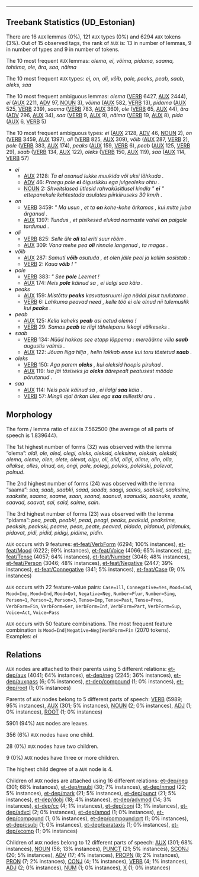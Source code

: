 

--------------------------------------------------------------------------------

## Treebank Statistics (UD_Estonian)

There are 16 `AUX` lemmas (0%), 121 `AUX` types (0%) and 6294 `AUX` tokens (3%).
Out of 15 observed tags, the rank of `AUX` is: 13 in number of lemmas, 9 in number of types and 9 in number of tokens.

The 10 most frequent `AUX` lemmas: <em>olema, ei, võima, pidama, saama, tohtima, ole, ära, saa, näima</em>

The 10 most frequent `AUX` types:  <em>ei, on, oli, võib, pole, peaks, peab, saab, oleks, saa</em>

The 10 most frequent ambiguous lemmas: <em>olema</em> ([VERB]() 6427, [AUX]() 2444), <em>ei</em> ([AUX]() 2211, [ADV]() 97, [NOUN]() 3), <em>võima</em> ([AUX]() 582, [VERB]() 13), <em>pidama</em> ([AUX]() 525, [VERB]() 239), <em>saama</em> ([VERB]() 783, [AUX]() 360), <em>ole</em> ([VERB]() 65, [AUX]() 44), <em>ära</em> ([ADV]() 296, [AUX]() 34), <em>saa</em> ([VERB]() 9, [AUX]() 9), <em>näima</em> ([VERB]() 19, [AUX]() 8), <em>pida</em> ([AUX]() 6, [VERB]() 5)

The 10 most frequent ambiguous types:  <em>ei</em> ([AUX]() 2128, [ADV]() 46, [NOUN]() 2), <em>on</em> ([VERB]() 3459, [AUX]() 1397), <em>oli</em> ([VERB]() 825, [AUX]() 309), <em>võib</em> ([AUX]() 287, [VERB]() 2), <em>pole</em> ([VERB]() 383, [AUX]() 174), <em>peaks</em> ([AUX]() 159, [VERB]() 6), <em>peab</em> ([AUX]() 125, [VERB]() 29), <em>saab</em> ([VERB]() 134, [AUX]() 122), <em>oleks</em> ([VERB]() 150, [AUX]() 119), <em>saa</em> ([AUX]() 114, [VERB]() 57)


* <em>ei</em>
  * [AUX]() 2128: <em>Ta <b>ei</b> osanud lukke muukida või uksi lõhkuda .</em>
  * [ADV]() 46: <em>Praegu pole <b>ei</b> õiguslikku ega julgeoleku ohtu .</em>
  * [NOUN]() 2: <em>Shveitslased ütlesid rahvaküsitlusel kindla " <b>ei</b> " ettepanekule kehtestada asulates piirkiiruseks 30 km/h .</em>
* <em>on</em>
  * [VERB]() 3459: <em>" Ma usun , et ta <b>on</b> kohe-kohe ärkamas , kui mitte juba ärganud .</em>
  * [AUX]() 1397: <em>Tundus , et pisikesed elukad narmaste vahel <b>on</b> paigale tardunud .</em>
* <em>oli</em>
  * [VERB]() 825: <em>Selle üle <b>oli</b> tal eriti suur rõõm .</em>
  * [AUX]() 309: <em>Vana mehe pea <b>oli</b> rinnale langenud , ta magas .</em>
* <em>võib</em>
  * [AUX]() 287: <em>Samuti <b>võib</b> osutuda , et olen jälle peol ja kallim sosistab :</em>
  * [VERB]() 2: <em>Kaua <b>võib</b> ! "</em>
* <em>pole</em>
  * [VERB]() 383: <em>" See <b>pole</b> Leemet !</em>
  * [AUX]() 174: <em>Neis <b>pole</b> käinud sa , ei iialgi saa käia .</em>
* <em>peaks</em>
  * [AUX]() 159: <em>Mistõttu <b>peaks</b> kasvatusruumi iga nädal pisut tuulutama .</em>
  * [VERB]() 6: <em>Lahkuma peavad need , kelle töö ei ole olnud nii tulemuslik kui <b>peaks</b> .</em>
* <em>peab</em>
  * [AUX]() 125: <em>Kella kaheks <b>peab</b> asi aetud olema !</em>
  * [VERB]() 29: <em>Samas <b>peab</b> ta riigi tähelepanu ikkagi väikeseks .</em>
* <em>saab</em>
  * [VERB]() 134: <em>Nüüd hakkas see etapp lõppema : mereäärne villa <b>saab</b> augustis valmis .</em>
  * [AUX]() 122: <em>Jõuan liiga hilja , helin lakkab enne kui toru tõstetud <b>saab</b> .</em>
* <em>oleks</em>
  * [VERB]() 150: <em>Aga parem <b>oleks</b> , kui oleksid hoopis pirukad .</em>
  * [AUX]() 119: <em>Isa jäi tõsiseks ja <b>oleks</b> äärepealt peatusest mööda põrutanud .</em>
* <em>saa</em>
  * [AUX]() 114: <em>Neis pole käinud sa , ei iialgi <b>saa</b> käia .</em>
  * [VERB]() 57: <em>Mingil ajal ärkan üles ega <b>saa</b> millestki aru .</em>

## Morphology

The form / lemma ratio of `AUX` is 7.562500 (the average of all parts of speech is 1.839644).

The 1st highest number of forms (32) was observed with the lemma “olema”: <em>oldi, ole, oled, olegi, oleks, oleksid, oleksime, oleksin, olekski, olema, oleme, olen, olete, olevat, olgu, oli, olid, oligi, olime, olin, olla, ollakse, olles, olnud, on, ongi, pole, polegi, poleks, polekski, polevat, polnud</em>.

The 2nd highest number of forms (24) was observed with the lemma “saama”: <em>saa, saab, saabki, saad, saada, saagi, saaks, saaksid, saaksime, saaksite, saama, saame, saan, saand, saanud, saanudki, saanuks, saate, saavad, saavat, sai, said, saime, sain</em>.

The 3rd highest number of forms (23) was observed with the lemma “pidama”: <em>pea, peab, peabki, pead, peagi, peaks, peaksid, peaksime, peaksin, peakski, peame, pean, peate, peavad, pidada, pidanud, pidanuks, pidavat, pidi, pidid, pidigi, pidime, pidin</em>.

`AUX` occurs with 9 features: [et-feat/VerbForm]() (6294; 100% instances), [et-feat/Mood]() (6222; 99% instances), [et-feat/Voice]() (4066; 65% instances), [et-feat/Tense]() (4057; 64% instances), [et-feat/Number]() (3046; 48% instances), [et-feat/Person]() (3046; 48% instances), [et-feat/Negative]() (2447; 39% instances), [et-feat/Connegative]() (341; 5% instances), [et-feat/Case]() (9; 0% instances)

`AUX` occurs with 22 feature-value pairs: `Case=Ill`, `Connegative=Yes`, `Mood=Cnd`, `Mood=Imp`, `Mood=Ind`, `Mood=Qot`, `Negative=Neg`, `Number=Plur`, `Number=Sing`, `Person=1`, `Person=2`, `Person=3`, `Tense=Imp`, `Tense=Past`, `Tense=Pres`, `VerbForm=Fin`, `VerbForm=Ger`, `VerbForm=Inf`, `VerbForm=Part`, `VerbForm=Sup`, `Voice=Act`, `Voice=Pass`

`AUX` occurs with 50 feature combinations.
The most frequent feature combination is `Mood=Ind|Negative=Neg|VerbForm=Fin` (2070 tokens).
Examples: <em>ei</em>


## Relations

`AUX` nodes are attached to their parents using 5 different relations: [et-dep/aux]() (4041; 64% instances), [et-dep/neg]() (2245; 36% instances), [et-dep/auxpass]() (6; 0% instances), [et-dep/compound]() (1; 0% instances), [et-dep/root]() (1; 0% instances)

Parents of `AUX` nodes belong to 5 different parts of speech: [VERB]() (5989; 95% instances), [AUX]() (301; 5% instances), [NOUN]() (2; 0% instances), [ADJ]() (1; 0% instances), [ROOT]() (1; 0% instances)

5901 (94%) `AUX` nodes are leaves.

356 (6%) `AUX` nodes have one child.

28 (0%) `AUX` nodes have two children.

9 (0%) `AUX` nodes have three or more children.

The highest child degree of a `AUX` node is 4.

Children of `AUX` nodes are attached using 16 different relations: [et-dep/neg]() (301; 68% instances), [et-dep/nsubj]() (30; 7% instances), [et-dep/nmod]() (22; 5% instances), [et-dep/mark]() (21; 5% instances), [et-dep/punct]() (21; 5% instances), [et-dep/dobj]() (18; 4% instances), [et-dep/advmod]() (14; 3% instances), [et-dep/cc]() (4; 1% instances), [et-dep/conj]() (3; 1% instances), [et-dep/advcl]() (2; 0% instances), [et-dep/amod]() (1; 0% instances), [et-dep/compound]() (1; 0% instances), [et-dep/compound:prt]() (1; 0% instances), [et-dep/csubj]() (1; 0% instances), [et-dep/parataxis]() (1; 0% instances), [et-dep/xcomp]() (1; 0% instances)

Children of `AUX` nodes belong to 12 different parts of speech: [AUX]() (301; 68% instances), [NOUN]() (56; 13% instances), [PUNCT]() (21; 5% instances), [SCONJ]() (20; 5% instances), [ADV]() (17; 4% instances), [PROPN]() (8; 2% instances), [PRON]() (7; 2% instances), [CONJ]() (4; 1% instances), [VERB]() (4; 1% instances), [ADJ]() (2; 0% instances), [NUM]() (1; 0% instances), [X]() (1; 0% instances)

